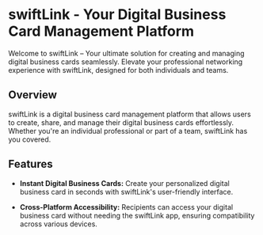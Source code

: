 # swiftLink - Your Digital Business Card Management Platform

Welcome to swiftLink – Your ultimate solution for creating and managing digital business cards seamlessly. Elevate your professional networking experience with swiftLink, designed for both individuals and teams.

## Overview

swiftLink is a digital business card management platform that allows users to create, share, and manage their digital business cards effortlessly. Whether you're an individual professional or part of a team, swiftLink has you covered.

## Features

- **Instant Digital Business Cards:**
  Create your personalized digital business card in seconds with swiftLink's user-friendly interface.

- **Cross-Platform Accessibility:**
  Recipients can access your digital business card without needing the swiftLink app, ensuring compatibility across various devices.
